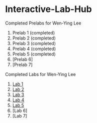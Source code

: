 # Interactive-Lab-Hub

Completed Prelabs for Wen-Ying Lee

1. Prelab 1 (completed)
2. Prelab 2 (completed)
3. Prelab 3 (completed)
4. Prelab 4 (completed)
5. Prelab 5 (completed)
6. [Prelab 6]
7. [Prelab 7]

Completed Labs for Wen-Ying Lee

1. [Lab 1](//github.com/wendy039474/IDD-Fa18-Lab1)
2. [Lab 2](//github.com/wendy039474/IDD-Fa19-Lab2)
3. [Lab 3](//github.com/wendy039474/IDD-Fa19-Lab3)
4. [Lab 4](//github.com/wendy039474/IDD-Fa19-Lab4)
5. [Lab 5](//github.com/wendy039474/IDD-Fa19-Lab5)
6. [Lab 6]
7. [Lab 7]
